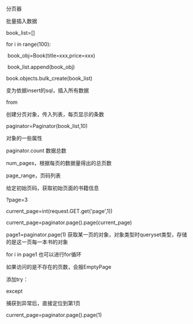 分页器

批量插入数据

book_list=[]

for i in range(100):

​	book_obj=Book(title=xxx,price=xxx)

​	book_list.append(book_obj)

book.objects.bulk_create(book_list)

变为依据insert的sql，插入所有数据



from 

创建分页对象，传入列表，每页显示的条数

paginator=Paginator(book_list,10)

对象的一些属性

paginator.count 数据总数

num_pages，根据每页的数据量得出的总页数

page_range，页码列表



给定初始页码，获取初始页面的书籍信息

?page=3

current_page=int(request.GET.get('page',1))

current_page=paginator.page().page(current_page)



page1=paginator.page(1) 获取某一页的对象，对象类型时queryset类型，存储的是这一页每一本书的对象

for i in page1 也可以进行for循环



如果访问的是不存在的页数，会报EmptyPage

添加try：

except 

捕获到异常后，直接定位到第1页

current_page=paginator.page().page(1)